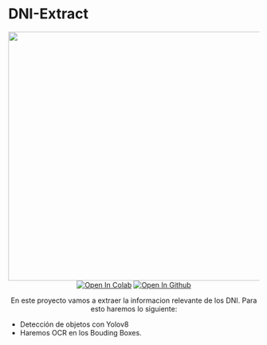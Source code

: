 # DNI-Extract
<div align="center">

  
  <a href="https://github.com/1treu1/DNI-Extract" target="_blank">
    <img width="1024", src="https://nanonets.com/blog/content/images/2020/09/landing-ocr-1.gif" width="500" height="500"></a>


<br>
  <a href="https://colab.research.google.com/drive/1-oePAAYQhTHpLUhq2o_M4sE7LxvbaoLs?usp=sharing"><img src="https://colab.research.google.com/assets/colab-badge.svg" alt="Open In Colab"></a>
  <a href="https://github.com/1treu1/DNI-Extract"><img src="https://img.shields.io/badge/github-Open In Github-brightgreen.svg" alt="Open In Github"></a>
</br>


En este proyecto vamos a extraer la informacion relevante de los DNI. Para esto haremos lo siguiente:

</div>


*   Detección de objetos con Yolov8
*   Haremos OCR en los Bouding Boxes.